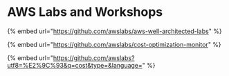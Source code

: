 # AWS Labs and Workshops

{% embed url="https://github.com/awslabs/aws-well-architected-labs" %}

{% embed url="https://github.com/awslabs/cost-optimization-monitor" %}

{% embed url="https://github.com/awslabs?utf8=%E2%9C%93&q=cost&type=&language=" %}





